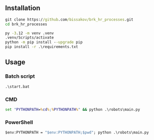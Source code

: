 ## Installation

```bat
git clone https://github.com/bissakov/brk_hr_processes.git
cd brk_hr_processes

py -3.12 -m venv .venv
.venv/Scripts/activate
python -m pip install --upgrade pip
pip install -r .\requirements.txt
```

## Usage

### Batch script

```bat
.\start.bat
```

### CMD

```bat
set "PYTHONPATH=%cd%;%PYTHONPATH%" && python .\robots\main.py
```

### PowerShell

```bat
$env:PYTHONPATH = "$env:PYTHONPATH;$pwd"; python .\robots\main.py
```